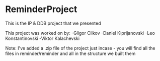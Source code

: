 # ReminderProject
This is the IP &amp; DDB project that we presented

This project was worked on by: 
-Gligor Cilkov
-Daniel Kiprijanovski
-Leo Konstantinovski
-Viktor Kalachevski

Note: I've added a .zip file of the project just incase - you will find all the files in reminder/reminder and all in the structure we built them 
